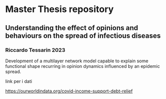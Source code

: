 # Master Thesis repository
## Understanding the effect of opinions and behaviours on the spread of infectious diseases
### Riccardo Tessarin 2023

Development of a multilayer network model capable to explain some functional shape recurring in opinion dynamics influenced by an epidemic spread.

link per i dati

https://ourworldindata.org/covid-income-support-debt-relief
